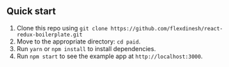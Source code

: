 ## Quick start

1. Clone this repo using `git clone https://github.com/flexdinesh/react-redux-boilerplate.git`
2. Move to the appropriate directory: `cd paid`.<br />
3. Run `yarn` or `npm install` to install dependencies.<br />
4. Run `npm start` to see the example app at `http://localhost:3000`.

